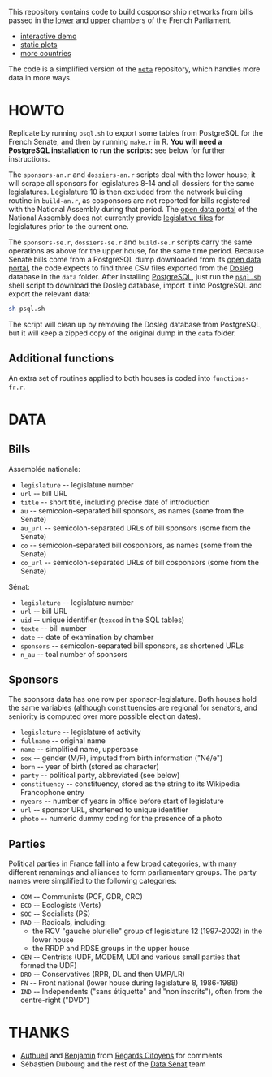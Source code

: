 This repository contains code to build cosponsorship networks from bills passed in the [lower][an] and [upper][se] chambers of the French Parliament.

- [interactive demo](http://f.briatte.org/parlviz/parlement)
- [static plots](http://f.briatte.org/parlviz/parlement/plots.html)
- [more countries](https://github.com/briatte/parlnet)

[an]: http://www.assemblee-nationale.fr/
[se]: http://www.senat.fr/

The code is a simplified version of the [`neta`](https://github.com/briatte/neta) repository, which handles more data in more ways.

# HOWTO

Replicate by running `psql.sh` to export some tables from PostgreSQL for the French Senate, and then by running `make.r` in R. __You will need a PostgreSQL installation to run the scripts:__ see below for further instructions.

The `sponsors-an.r` and `dossiers-an.r` scripts deal with the lower house; it will scrape all sponsors for legislatures 8-14 and all dossiers for the same legislatures. Legislature 10 is then excluded from the network building routine in `build-an.r`, as cosponsors are not reported for bills registered with the National Assembly during that period. The [open data portal](http://data.assemblee-nationale.fr) of the National Assembly does not currently provide [legislative files](http://data.assemblee-nationale.fr/travaux-parlementaires/dossiers-legislatifs) for legislatures prior to the current one. 

The `sponsors-se.r`, `dossiers-se.r` and `build-se.r` scripts carry the same operations as above for the upper house, for the same time period. Because Senate bills come from a PostgreSQL dump downloaded from its [open data portal][ds], the code expects to find three CSV files exported from the [Dosleg][dosleg] database in the `data` folder. After installing [PostgreSQL](http://www.postgresql.org/), just run the [`psql.sh`](psql.sh) shell script to download the Dosleg database, import it into PostgreSQL and export the relevant data:

```sh
sh psql.sh
```

The script will clean up by removing the Dosleg database from PostgreSQL, but it will keep a zipped copy of the original dump in the `data` folder.

[ds]: http://data.senat.fr/
[dosleg]: http://data.senat.fr/dosleg/

## Additional functions

An extra set of routines applied to both houses is coded into `functions-fr.r`.

# DATA

## Bills

Assemblée nationale:

- `legislature` -- legislature number
- `url` -- bill URL
- `title` -- short title, including precise date of introduction
- `au` -- semicolon-separated bill sponsors, as names (some from the Senate)
- `au_url` -- semicolon-separated URLs of bill sponsors (some from the Senate)
- `co` -- semicolon-separated bill cosponsors, as names (some from the Senate)
- `co_url` -- semicolon-separated URLs of bill cosponsors (some from the Senate)

Sénat:

- `legislature` -- legislature number
- `url` -- bill URL
- `uid` -- unique identifier (`texcod` in the SQL tables)
- `texte` -- bill number
- `date` -- date of examination by chamber
- `sponsors` -- semicolon-separated bill sponsors, as shortened URLs
- `n_au` -- toal number of sponsors

## Sponsors

The sponsors data has one row per sponsor-legislature. Both houses hold the same variables (although constituencies are regional for senators, and seniority is computed over more possible election dates).

- `legislature` -- legislature of activity
- `fullname` -- original name
- `name` -- simplified name, uppercase
- `sex` -- gender (M/F), imputed from birth information ("Né/e")
- `born` -- year of birth (stored as character)
- `party` -- political party, abbreviated (see below)
- `constituency` -- constituency, stored as the string to its Wikipedia Francophone entry
- `nyears` -- number of years in office before start of legislature
- `url` -- sponsor URL, shortened to unique identifier
- `photo` -- numeric dummy coding for the presence of a photo

## Parties

Political parties in France fall into a few broad categories, with many different renamings and alliances to form parliamentary groups. The party names were simplified to the following categories:

- `COM` -- Communists (PCF, GDR, CRC)
- `ECO` -- Ecologists (Verts)
- `SOC` -- Socialists (PS)
- `RAD` -- Radicals, including:
	- the RCV "gauche plurielle" group of legislature 12 (1997-2002) in the lower house
	- the RRDP and RDSE groups in the upper house
- `CEN` -- Centrists (UDF, MODEM, UDI and various small parties that formed the UDF)
- `DRO` -- Conservatives (RPR, DL and then UMP/LR)
- `FN` -- Front national (lower house during legislature 8, 1986-1988)
- `IND` -- Independents ("sans étiquette" and "non inscrits"), often from the centre-right ("DVD")

# THANKS

* [Authueil][authueil] and [Benjamin][roux] from [Regards Citoyens][rc] for comments
* Sébastien Dubourg and the rest of the [Data Sénat](http://data.senat.fr/) team

[authueil]: https://twitter.com/Authueil
[rc]: http://www.regardscitoyens.org/
[roux]: http://www.medialab.sciences-po.fr/people/benjamin-ooghe-tabanou/
